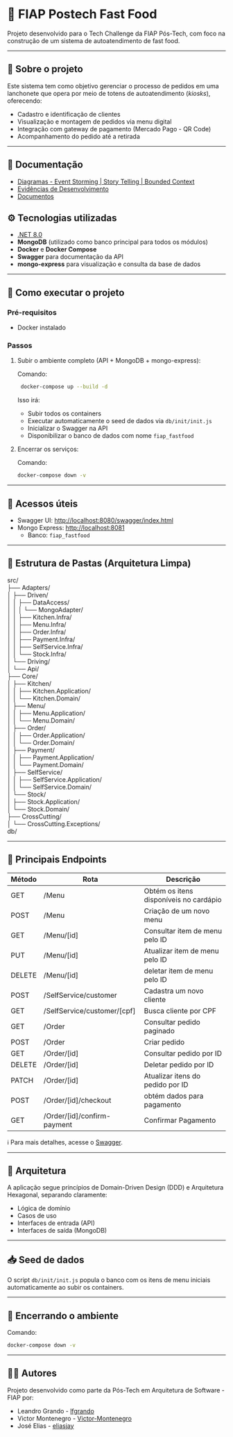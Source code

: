 ﻿# 🍔 FIAP Postech Fast Food

Projeto desenvolvido para o Tech Challenge da FIAP Pós-Tech, com foco na construção de um sistema de autoatendimento de fast food.

---

## 📌 Sobre o projeto

Este sistema tem como objetivo gerenciar o processo de pedidos em uma lanchonete que opera por meio de totens de autoatendimento (*kiosks*), oferecendo:

- Cadastro e identificação de clientes
- Visualização e montagem de pedidos via menu digital
- Integração com gateway de pagamento (Mercado Pago - QR Code)
- Acompanhamento do pedido até a retirada

---

## 📄 Documentação

- [Diagramas - Event Storming | Story Telling | Bounded Context](https://drive.google.com/drive/folders/1xNRAZfIqpomhRkz2gcdYtUZLtypkbk99)
- [Evidências de Desenvolvimento ](https://drive.google.com/drive/folders/1ptX92zr9ImXOPE8CUBSneuTZCRWBGyF4)
- [Documentos](https://drive.google.com/drive/folders/1EetNjhhsiNHsdST1Y8xH1hMnI4fPpDNv)


## ⚙️ Tecnologias utilizadas

- [.NET 8.0](https://learn.microsoft.com/en-us/dotnet/core/whats-new/dotnet-8)
- **MongoDB** (utilizado como banco principal para todos os módulos)
- **Docker** e **Docker Compose**
- **Swagger** para documentação da API
- **mongo-express** para visualização e consulta da base de dados

---

## 🚀 Como executar o projeto

### Pré-requisitos

- Docker instalado

### Passos

1. Subir o ambiente completo (API + MongoDB + mongo-express):

   Comando:

   ```bash
	docker-compose up --build -d
   ```

   Isso irá:  
   - Subir todos os containers  
   - Executar automaticamente o seed de dados via `db/init/init.js`
   - Inicializar o Swagger na API  
   - Disponibilizar o banco de dados com nome `fiap_fastfood`

2. Encerrar os serviços:

   Comando:
   ```bash
   docker-compose down -v
   ```
---

## 🧪 Acessos úteis

- Swagger UI: [http://localhost:8080/swagger/index.html](http://localhost:8080/swagger/index.html)
- Mongo Express: [http://localhost:8081](http://localhost:8081)
  - Banco: `fiap_fastfood`

---

## 📂 Estrutura de Pastas (Arquitetura Limpa)

src/  
├── Adapters/  
│   ├── Driven/  
│   │   ├── DataAccess/  
│   │   │   └── MongoAdapter/  
│   │   ├── Kitchen.Infra/  
│   │   ├── Menu.Infra/  
│   │   ├── Order.Infra/  
│   │   ├── Payment.Infra/  
│   │   ├── SelfService.Infra/  
│   │   └── Stock.Infra/  
│   └── Driving/  
│       └── Api/  
├── Core/  
│   ├── Kitchen/  
│   │   ├── Kitchen.Application/  
│   │   └── Kitchen.Domain/  
│   ├── Menu/  
│   │   ├── Menu.Application/  
│   │   └── Menu.Domain/  
│   ├── Order/  
│   │   ├── Order.Application/  
│   │   └── Order.Domain/  
│   ├── Payment/  
│   │   ├── Payment.Application/  
│   │   └── Payment.Domain/  
│   ├── SelfService/  
│   │   ├── SelfService.Application/  
│   │   └── SelfService.Domain/  
│   └── Stock/  
│       ├── Stock.Application/  
│       └── Stock.Domain/  
├── CrossCutting/  
│   └── CrossCutting.Exceptions/  
db/



---

## 🔗 Principais Endpoints

| Método | Rota                          | Descrição                                    |
|--------|-------------------------------|----------------------------------------------|
| GET    | /Menu                         | Obtém os itens disponíveis no cardápio       |
| POST   | /Menu                         | Criação de um novo menu                      |
| GET    | /Menu/[id]                    | Consultar item de menu pelo ID               |
| PUT    | /Menu/[id]                    | Atualizar item de menu pelo ID               |
| DELETE | /Menu/[id]                    | deletar item de menu pelo ID                 |
| POST   | /SelfService/customer         | Cadastra um novo cliente                     |
| GET    | /SelfService/customer/[cpf]   | Busca cliente por CPF                        |
| GET    | /Order                        | Consultar pedido paginado                    |
| POST   | /Order                        | Criar pedido                                 |
| GET    | /Order/[id]                   | Consultar pedido por ID                      |
| DELETE | /Order/[id]                   | Deletar pedido por ID                        |
| PATCH  | /Order/[id]                   | Atualizar itens do pedido por ID             |
| POST   | /Order/[id]/checkout          | obtém dados para pagamento                   |
| GET    | /Order/[id]/confirm-payment   | Confirmar Pagamento							|


ℹ️ Para mais detalhes, acesse o [Swagger](http://localhost:8080/swagger/index.html).

---

## 🧠 Arquitetura

A aplicação segue princípios de Domain-Driven Design (DDD) e Arquitetura Hexagonal, separando claramente:

- Lógica de domínio  
- Casos de uso  
- Interfaces de entrada (API)  
- Interfaces de saída (MongoDB)  

---

## 📥 Seed de dados

O script `db/init/init.js` popula o banco com os itens de menu iniciais automaticamente ao subir os containers.

---

## 🛑 Encerrando o ambiente

Comando:
```bash
docker-compose down -v
```

---

## 🧑‍💻 Autores

Projeto desenvolvido como parte da Pós-Tech em Arquitetura de Software - FIAP por:
- Leandro Grando - [lfgrando](https://github.com/lfgrando)
- Victor Montenegro - [Victor-Montenegro](https://github.com/Victor-Montenegro)
- José Elias - [eliasjay](https://github.com/eliasjay)